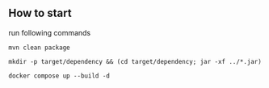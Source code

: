 ## How to start

run following commands

```
mvn clean package

mkdir -p target/dependency && (cd target/dependency; jar -xf ../*.jar)

docker compose up --build -d
```
